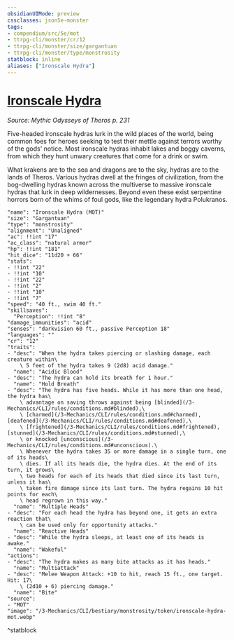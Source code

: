 ```yaml
---
obsidianUIMode: preview
cssclasses: json5e-monster
tags:
- compendium/src/5e/mot
- ttrpg-cli/monster/cr/12
- ttrpg-cli/monster/size/gargantuan
- ttrpg-cli/monster/type/monstrosity
statblock: inline
aliases: ["Ironscale Hydra"]
---
```

# [Ironscale Hydra](3-Mechanics\CLI\bestiary\monstrosity/ironscale-hydra-mot.md)
*Source: Mythic Odysseys of Theros p. 231*  

Five-headed ironscale hydras lurk in the wild places of the world, being common foes for heroes seeking to test their mettle against terrors worthy of the gods' notice. Most ironscale hydras inhabit lakes and boggy caverns, from which they hunt unwary creatures that come for a drink or swim.

What krakens are to the sea and dragons are to the sky, hydras are to the lands of Theros. Various hydras dwell at the fringes of civilization, from the bog-dwelling hydras known across the multiverse to massive ironscale hydras that lurk in deep wildernesses. Beyond even these exist serpentine horrors born of the whims of foul gods, like the legendary hydra Polukranos.

```statblock
"name": "Ironscale Hydra (MOT)"
"size": "Gargantuan"
"type": "monstrosity"
"alignment": "Unaligned"
"ac": !!int "17"
"ac_class": "natural armor"
"hp": !!int "181"
"hit_dice": "11d20 + 66"
"stats":
- !!int "22"
- !!int "10"
- !!int "22"
- !!int "2"
- !!int "10"
- !!int "7"
"speed": "40 ft., swim 40 ft."
"skillsaves":
  "Perception": !!int "8"
"damage_immunities": "acid"
"senses": "darkvision 60 ft., passive Perception 18"
"languages": ""
"cr": "12"
"traits":
- "desc": "When the hydra takes piercing or slashing damage, each creature within\
    \ 5 feet of the hydra takes 9 (2d8) acid damage."
  "name": "Acidic Blood"
- "desc": "The hydra can hold its breath for 1 hour."
  "name": "Hold Breath"
- "desc": "The hydra has five heads. While it has more than one head, the hydra has\
    \ advantage on saving throws against being [blinded](/3-Mechanics/CLI/rules/conditions.md#blinded),\
    \ [charmed](/3-Mechanics/CLI/rules/conditions.md#charmed), [deafened](/3-Mechanics/CLI/rules/conditions.md#deafened),\
    \ [frightened](/3-Mechanics/CLI/rules/conditions.md#frightened), [stunned](/3-Mechanics/CLI/rules/conditions.md#stunned),\
    \ or knocked [unconscious](/3-Mechanics/CLI/rules/conditions.md#unconscious).\
    \ Whenever the hydra takes 35 or more damage in a single turn, one of its heads\
    \ dies. If all its heads die, the hydra dies. At the end of its turn, it grows\
    \ two heads for each of its heads that died since its last turn, unless it has\
    \ taken fire damage since its last turn. The hydra regains 10 hit points for each\
    \ head regrown in this way."
  "name": "Multiple Heads"
- "desc": "For each head the hydra has beyond one, it gets an extra reaction that\
    \ can be used only for opportunity attacks."
  "name": "Reactive Heads"
- "desc": "While the hydra sleeps, at least one of its heads is awake."
  "name": "Wakeful"
"actions":
- "desc": "The hydra makes as many bite attacks as it has heads."
  "name": "Multiattack"
- "desc": "Melee Weapon Attack: +10 to hit, reach 15 ft., one target. Hit: 17\
    \ (2d10 + 6) piercing damage."
  "name": "Bite"
"source":
- "MOT"
"image": "/3-Mechanics/CLI/bestiary/monstrosity/token/ironscale-hydra-mot.webp"
```
^statblock